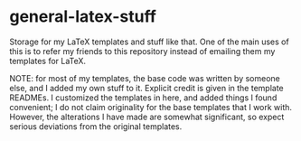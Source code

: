 # general-latex-stuff
Storage for my LaTeX templates and stuff like that.
One of the main uses of this is to refer my friends
to this repository instead of emailing them my templates
for LaTeX.

NOTE: for most of my templates, the base code was
written by someone else, and I added my own stuff to
it. Explicit credit is given in the template READMEs.
I customized the templates in here, and added things I found convenient;
I do not claim originality for the base templates that I work with.
However, the alterations I have made are somewhat significant,
so expect serious deviations from the original templates.
